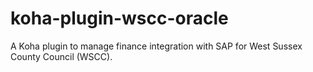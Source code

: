 # koha-plugin-wscc-oracle

A Koha plugin to manage finance integration with SAP for West Sussex County Council (WSCC).
